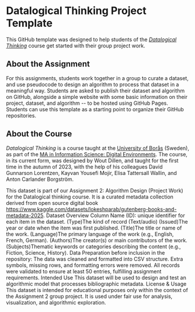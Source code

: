 # Datalogical Thinking Project Template
This GitHub template was designed to help students of the [*Datalogical Thinking*](https://www.hb.se/globalassets/global/international-office/kursplaner-ischool/ht23_datalogical-thinking-c3mdt1.pdf) course get started with their group project work. 

## About the Assignment
For this assignments, students work together in a group to curate 
a dataset, and use pseudocode to design an algorithm to process that dataset in a meaningful way. Students are asked to publish their dataset and algorithm on GitHub, alongside a simple website with some basic information on their project, dataset, and algorithm -- to be hosted using GitHub Pages. Students can use this template as a starting point to organize their GitHub repositories.

## About the Course
*Datalogical Thinking* is a course taught at the [University of Borås](https://www.hb.se) (Sweden), as part of the [MA in Information Science: Digital Environments](https://www.hb.se/en/international-student/program/programmes/masters-programme-in-information-science-digital-environments/). The course, in its current form, was designed by Wout Dillen, and taught for the first time in the autumn of 2023, with the help of his colleagues David Gunnarson Lorentzen, Kayvan Yousefi Mojir, Elisa Tattersall Wallin, and Anton Carlander Borgström.

This dataset is part of our Assignment 2: Algorithm Design (Project Work) for the Datalogical thinking course. It is a curated metadata collection derived from open source digital book https://www.kaggle.com/datasets/lokeshparab/gutenberg-books-and-metadata-2025.
Dataset Overview
Column Name 
(ID): unique identifier for each item in the dataset.
(Type)The kind of record  (Text/audio)
(Issued)The year or date when the item was first published.
(Title)The title or name of the work.
(Language)The primary language of the work (e.g., English, French, German).
(Authors)The creator(s) or main contributors of the work.
(Subjects)Thematic keywords or categories describing the content (e.g., Fiction, Science, History).
Data Preparation before inclusion in the repository:
The data was cleaned and formatted into CSV structure.
Extra symbols, missing rows, and formatting errors were removed.
All records were validated to ensure at least 50 entries, fulfilling assignment requirements.
Intended Use
This dataset will be used to design and test an algorithmic model that processes bibliographic metadata.
License & Usage
This dataset is intended for educational purposes only within the context of the Assignment 2 group project.
It is used under fair use for analysis, visualization, and algorithmic exploration.

